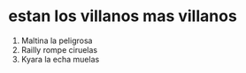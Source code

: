 # estan los villanos mas villanos
1. Maltina la peligrosa
2. Railly rompe ciruelas
3. Kyara la echa muelas